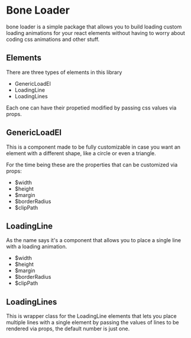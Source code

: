 # Bone Loader

bone loader is a simple package that allows you to build loading custom loading animations for
your react elements without having to worry about coding css animations and other stuff.

## Elements

There are three types of elements in this library

- GenericLoadEl
- LoadingLine
- LoadingLines

Each one can have their propetied modified by passing css values via props.

## GenericLoadEl

This is a component made to be fully customizable in case you want an element with a different shape, like a circle or even a triangle.

For the time being these are the properties that can be customized via props:

- $width
- $height
- $margin
- $borderRadius
- $clipPath

## LoadingLine

As the name says it's a component that allows you to place a single line with a loading animation.

- $width
- $height
- $margin
- $borderRadius
- $clipPath

## LoadingLines

This is wrapper class for the LoadingLine elements that lets you place multiple lines with a single element by passing the values of lines to be rendered via props, the default number is just one.
